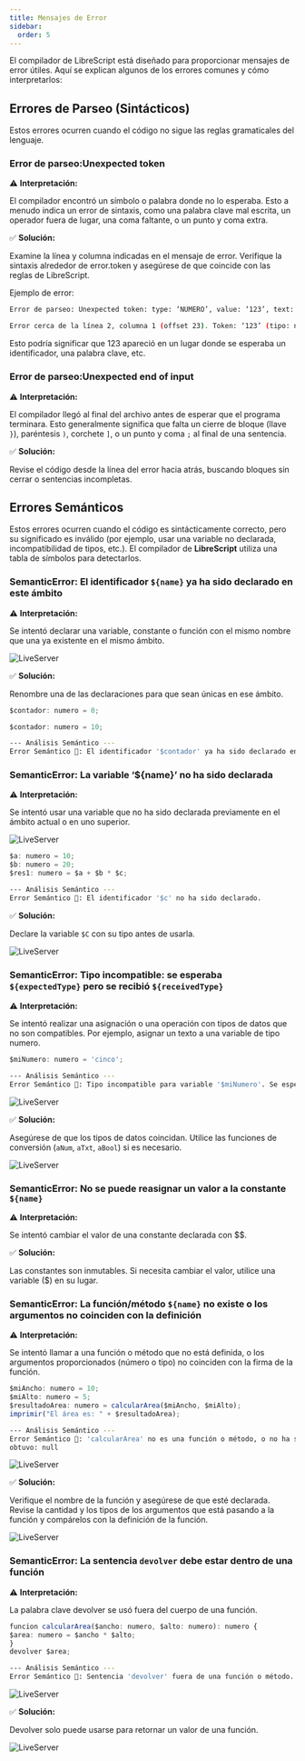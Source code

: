 ```yaml
---
title: Mensajes de Error
sidebar:
  order: 5
---
```


El compilador de LibreScript está diseñado para proporcionar mensajes de error útiles. Aquí se explican algunos de los errores comunes y cómo interpretarlos:

## Errores de Parseo (Sintácticos)

Estos errores ocurren cuando el código no sigue las reglas gramaticales del lenguaje.

### Error de parseo:Unexpected token

  ⚠️ **Interpretación:**
  
  El compilador encontró un símbolo o palabra donde no lo esperaba. Esto a menudo indica un error de sintaxis, como una palabra clave mal escrita, un operador fuera de lugar, una coma faltante, o un punto y coma extra.

  ✅ **Solución:**
  
  Examine la línea y columna indicadas en el mensaje de error. Verifique la sintaxis alrededor de error.token y asegúrese de que coincide con las reglas de LibreScript.

  Ejemplo de error:
  
  ```bash
  Error de parseo: Unexpected token: type: ‘NUMERO’, value: ‘123’, text: ‘123’, offset: 23, line: 2, col: 1

  Error cerca de la línea 2, columna 1 (offset 23). Token: ‘123’ (tipo: numero)
  ```

  Esto podría significar que 123 apareció en un lugar donde se esperaba un identificador, una palabra clave, etc.

### Error de parseo:Unexpected end of input

  ⚠️ **Interpretación:**
  
  El compilador llegó al final del archivo antes de esperar que el programa terminara. Esto generalmente significa que falta un cierre de bloque (llave `}`), paréntesis `)`, corchete `]`, o un punto y coma `;` al final de una sentencia.

   ✅ **Solución:**

   Revise el código desde la línea del error hacia atrás, buscando bloques sin cerrar o sentencias incompletas.

## Errores Semánticos

Estos errores ocurren cuando el código es sintácticamente correcto, pero su significado es inválido (por ejemplo, usar una variable no declarada, incompatibilidad de tipos, etc.). El compilador de **LibreScript** utiliza una tabla de símbolos para detectarlos.

### SemanticError: El identificador `${name}` ya ha sido declarado en este ámbito

  ⚠️ **Interpretación:**
  
  Se intentó declarar una variable, constante o función con el mismo nombre que una ya existente en el mismo ámbito.

  ![LiveServer](/AstroLibresScript/img/errores/yadeclarado.png)

  ✅ **Solución:**

 Renombre una de las declaraciones para que sean únicas en ese ámbito.

  ```ts
  $contador: numero = 0;

  $contador: numero = 10;  
  ```

  ```bash
  --- Análisis Semántico ---
  Error Semántico 🔴: El identificador '$contador' ya ha sido declarado en este ámbito.
  ```

### SemanticError: La variable ‘${name}’ no ha sido declarada

  ⚠️ **Interpretación:**
  
  Se intentó usar una variable que no ha sido declarada previamente en el ámbito actual o en uno superior.

  ![LiveServer](/AstroLibresScript/img/errores/vnodeclarada.png)

  ```ts
  $a: numero = 10;
  $b: numero = 20;
  $res1: numero = $a + $b * $c; 
  ```

  ```bash
  --- Análisis Semántico ---
  Error Semántico 🔴: El identificador '$c' no ha sido declarado.
  ```

  ✅ **Solución:**
  
  Declare la variable `$C` con su tipo antes de usarla.

  ![LiveServer](/AstroLibresScript/img/errores/vnodeclarada2.png)

### SemanticError: Tipo incompatible: se esperaba `${expectedType}` pero se recibió `${receivedType}`

  ⚠️ **Interpretación:**
  
  Se intentó realizar una asignación o una operación con tipos de datos que no son compatibles. Por ejemplo, asignar un texto a una variable de tipo numero.

   ```ts
  $miNumero: numero = 'cinco';
  ```

  ```bash
  --- Análisis Semántico ---
  Error Semántico 🔴: Tipo incompatible para variable '$miNumero'. Se esperaba 'numero' pero se obtuvo 'texto'.
  ```

  ![LiveServer](/AstroLibresScript/img/errores/tipoincorrecto.png)

  ✅ **Solución:**
  
  Asegúrese de que los tipos de datos coincidan. Utilice las funciones de conversión (`aNum`, `aTxt`, `aBool`) si es necesario.

  ![LiveServer](/AstroLibresScript/img/errores/tipoincorrecto2.png)

### SemanticError: No se puede reasignar un valor a la constante `${name}`

 ⚠️ **Interpretación:**

 Se intentó cambiar el valor de una constante declarada con $$.

 ✅ **Solución:**

 Las constantes son inmutables. Si necesita cambiar el valor, utilice una variable ($) en su lugar.

### SemanticError: La función/método `${name}` no existe o los argumentos no coinciden con la definición

  ⚠️ **Interpretación:**

  Se intentó llamar a una función o método que no está definida, o los argumentos proporcionados (número o tipo) no coinciden con la firma de la función.
  
  ```ts
  $miAncho: numero = 10;
  $miAlto: numero = 5;
  $resultadoArea: numero = calcularArea($miAncho, $miAlto); 
  imprimir("El área es: " + $resultadoArea);
  ```

  ```bash
  --- Análisis Semántico ---
  Error Semántico 🔴: 'calcularArea' no es una función o método, o no ha sido declarada. Se
  obtuvo: null
  ```

 ![LiveServer](/AstroLibresScript/img/errores/noexiste.png)

 ✅ **Solución:**

 Verifique el nombre de la función y asegúrese de que esté declarada. Revise la cantidad y los tipos de los argumentos que está pasando a la función y compárelos con la definición de la función.

 ![LiveServer](/AstroLibresScript/img/errores/noexiste2.png)

### SemanticError: La sentencia `devolver` debe estar dentro de una función

 ⚠️ **Interpretación:**

 La palabra clave devolver se usó fuera del cuerpo de una función.

   ```ts
  funcion calcularArea($ancho: numero, $alto: numero): numero {
  $area: numero = $ancho * $alto;
  }
  devolver $area;
  ```

  ```bash
  --- Análisis Semántico ---
  Error Semántico 🔴: Sentencia 'devolver' fuera de una función o método.
  ```

  ![LiveServer](/AstroLibresScript/img/errores/fueradefun.png)

 ✅ **Solución:**

 Devolver solo puede usarse para retornar un valor de una función.

  ![LiveServer](/AstroLibresScript/img/errores/fueradefun2.png)
